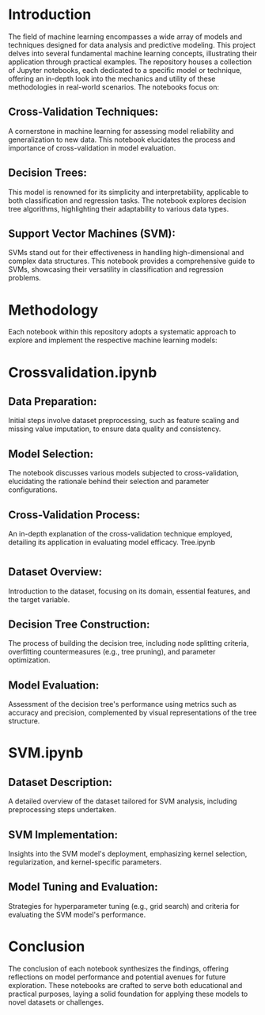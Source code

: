 # Introduction

The field of machine learning encompasses a wide array of models and techniques designed for data analysis and predictive modeling. This project delves into several fundamental machine learning concepts, illustrating their application through practical examples. The repository houses a collection of Jupyter notebooks, each dedicated to a specific model or technique, offering an in-depth look into the mechanics and utility of these methodologies in real-world scenarios.
The notebooks focus on:

## Cross-Validation Techniques: 
A cornerstone in machine learning for assessing model reliability and generalization to new data. This notebook elucidates the process and importance of cross-validation in model evaluation.

## Decision Trees:
This model is renowned for its simplicity and interpretability, applicable to both classification and regression tasks. The notebook explores decision tree algorithms, highlighting their adaptability to various data types.

## Support Vector Machines (SVM): 
SVMs stand out for their effectiveness in handling high-dimensional and complex data structures. This notebook provides a comprehensive guide to SVMs, showcasing their versatility in classification and regression problems.

# Methodology

Each notebook within this repository adopts a systematic approach to explore and implement the respective machine learning models:

# Crossvalidation.ipynb

## Data Preparation: 
Initial steps involve dataset preprocessing, such as feature scaling and missing value imputation, to ensure data quality and consistency.
## Model Selection: 
The notebook discusses various models subjected to cross-validation, elucidating the rationale behind their selection and parameter configurations.
## Cross-Validation Process: 
An in-depth explanation of the cross-validation technique employed, detailing its application in evaluating model efficacy.
Tree.ipynb
#
## Dataset Overview: 
Introduction to the dataset, focusing on its domain, essential features, and the target variable.
## Decision Tree Construction: 
The process of building the decision tree, including node splitting criteria, overfitting countermeasures (e.g., tree pruning), and parameter optimization.
## Model Evaluation: 
Assessment of the decision tree's performance using metrics such as accuracy and precision, complemented by visual representations of the tree structure.
# SVM.ipynb

## Dataset Description: 
A detailed overview of the dataset tailored for SVM analysis, including preprocessing steps undertaken.
## SVM Implementation: 
Insights into the SVM model's deployment, emphasizing kernel selection, regularization, and kernel-specific parameters.
## Model Tuning and Evaluation: 
Strategies for hyperparameter tuning (e.g., grid search) and criteria for evaluating the SVM model's performance.
# Conclusion

The conclusion of each notebook synthesizes the findings, offering reflections on model performance and potential avenues for future exploration. These notebooks are crafted to serve both educational and practical purposes, laying a solid foundation for applying these models to novel datasets or challenges.

